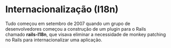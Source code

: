 # Internacionalização (I18n)

Tudo começou em setembro de 2007 quando um grupo de desenvolvedores começou a construção de um plugin para o Rails chamado **rails-I18n**, que visava eliminar a necessidade de monkey patching no Rails para internacionalizar uma aplicação.
